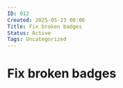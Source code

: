 ```yaml
---
ID: 012
Created: 2025-05-23 00:06
Title: Fix broken badges
Status: Active
Tags: Uncategorized
---
```


# Fix broken badges
